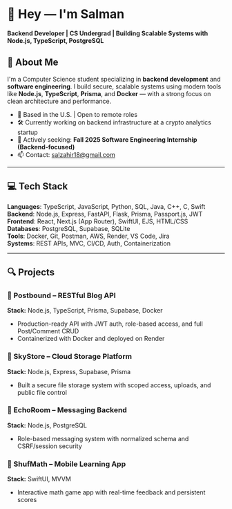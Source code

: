 # 👋 Hey — I'm Salman  
**Backend Developer | CS Undergrad | Building Scalable Systems with Node.js, TypeScript, PostgreSQL**

## 🧠 About Me  
I'm a Computer Science student specializing in **backend development** and **software engineering**. I build secure, scalable systems using modern tools like **Node.js**, **TypeScript**, **Prisma**, and **Docker** — with a strong focus on clean architecture and performance.

- 📍 Based in the U.S. | Open to remote roles  
- 🛠️ Currently working on backend infrastructure at a crypto analytics startup  
- 🎯 Actively seeking: **Fall 2025 Software Engineering Internship (Backend-focused)**  
- 📫 Contact: [salzahir18@gmail.com](mailto:salzahir18@gmail.com)

---

## 💻 Tech Stack

**Languages**: TypeScript, JavaScript, Python, SQL, Java, C++, C, Swift  
**Backend**: Node.js, Express, FastAPI, Flask, Prisma, Passport.js, JWT  
**Frontend**: React, Next.js (App Router), SwiftUI, EJS, HTML/CSS  
**Databases**: PostgreSQL, Supabase, SQLite  
**Tools**: Docker, Git, Postman, AWS, Render, VS Code, Jira  
**Systems**: REST APIs, MVC, CI/CD, Auth, Containerization

---

## 🔍 Projects

### 🔹 Postbound – RESTful Blog API  
**Stack:** Node.js, TypeScript, Prisma, Supabase, Docker  
- Production-ready API with JWT auth, role-based access, and full Post/Comment CRUD  
- Containerized with Docker and deployed on Render  

### 🔹 SkyStore – Cloud Storage Platform  
**Stack:** Node.js, Express, Supabase, Prisma  
- Built a secure file storage system with scoped access, uploads, and public file control  

### 🔹 EchoRoom – Messaging Backend  
**Stack:** Node.js, PostgreSQL  
- Role-based messaging system with normalized schema and CSRF/session security  

### 🔹 ShufMath – Mobile Learning App  
**Stack:** SwiftUI, MVVM  
- Interactive math game app with real-time feedback and persistent scores  
